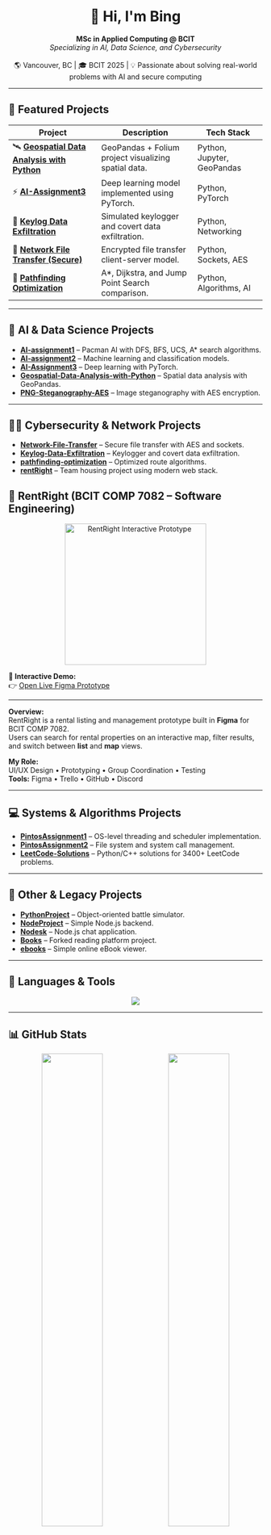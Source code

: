 <h1 align="center">🤖 Hi, I'm Bing</h1>

<p align="center">
  <b>MSc in Applied Computing @ BCIT</b><br>
  <i>Specializing in AI, Data Science, and Cybersecurity</i><br><br>
  🌎 Vancouver, BC | 🎓 BCIT 2025 | 💡 Passionate about solving real-world problems with AI and secure computing
</p>

---

## 🚀 Featured Projects

| Project | Description | Tech Stack |
|----------|--------------|-------------|
| 🛰️ [**Geospatial Data Analysis with Python**](https://bing-er.github.io/Geospatial-Data-Analysis-with-Python/) | GeoPandas + Folium project visualizing spatial data. | Python, Jupyter, GeoPandas |
| ⚡ [**AI-Assignment3**](https://github.com/bing-er/AI-Assignment3) | Deep learning model implemented using PyTorch. | Python, PyTorch |
| 🔐 [**Keylog Data Exfiltration**](https://github.com/bing-er/Keylog-Data-Exfiltration) | Simulated keylogger and covert data exfiltration. | Python, Networking |
| 🧠 [**Network File Transfer (Secure)**](https://github.com/bing-er/Network-File-Transfer) | Encrypted file transfer client-server model. | Python, Sockets, AES |
| 🧩 [**Pathfinding Optimization**](https://github.com/bing-er/pathfinding-optimization) | A*, Dijkstra, and Jump Point Search comparison. | Python, Algorithms, AI |

---

## 🧠 AI & Data Science Projects

- [**AI-assignment1**](https://github.com/bing-er/AI-assignment1) – Pacman AI with DFS, BFS, UCS, A* search algorithms.  
- [**AI-assignment2**](https://github.com/bing-er/AI-assignment2) – Machine learning and classification models.  
- [**AI-Assignment3**](https://github.com/bing-er/AI-Assignment3) – Deep learning with PyTorch.  
- [**Geospatial-Data-Analysis-with-Python**](https://github.com/bing-er/Geospatial-Data-Analysis-with-Python) – Spatial data analysis with GeoPandas.  
- [**PNG-Steganography-AES**](https://github.com/bing-er/PNG-Steganography-AES) – Image steganography with AES encryption.  

---

## 🕵️‍♂️ Cybersecurity & Network Projects

- [**Network-File-Transfer**](https://github.com/bing-er/Network-File-Transfer) – Secure file transfer with AES and sockets.  
- [**Keylog-Data-Exfiltration**](https://github.com/bing-er/Keylog-Data-Exfiltration) – Keylogger and covert data exfiltration.  
- [**pathfinding-optimization**](https://github.com/bing-er/pathfinding-optimization) – Optimized route algorithms.  
- [**rentRight**](https://github.com/bing-er/rentRight) – Team housing project using modern web stack.

## 📱 RentRight (BCIT COMP 7082 – Software Engineering)

<p align="center">
  <a href="https://www.figma.com/proto/8tfAPB6F8qq0QzzQdiORG0/Material-Symbols--Icons--Pro--Community?type=design&node-id=117-108&t=JstMUIPTdKqqzCY6-0&scaling=scale-down&page-id=0%3A1&starting-point-node-id=117%3A108">
    <img src="https://github.com/bing-er/rentRight/assets/YOUR_IMAGE_ID" width="280" alt="RentRight Interactive Prototype">
  </a>
</p>

**🎯 Interactive Demo:**  
👉 [Open Live Figma Prototype](https://www.figma.com/proto/8tfAPB6F8qq0QzzQdiORG0/Material-Symbols--Icons--Pro--Community?type=design&node-id=117-108&t=JstMUIPTdKqqzCY6-0&scaling=scale-down&page-id=0%3A1&starting-point-node-id=117%3A108)

---

**Overview:**  
RentRight is a rental listing and management prototype built in **Figma** for BCIT COMP 7082.  
Users can search for rental properties on an interactive map, filter results, and switch between **list** and **map** views.

**My Role:**  
UI/UX Design • Prototyping • Group Coordination • Testing  
**Tools:** Figma • Trello • GitHub • Discord

---

## 💻 Systems & Algorithms Projects

- [**PintosAssignment1**](https://github.com/bing-er/PintosAssignment1) – OS-level threading and scheduler implementation.  
- [**PintosAssignment2**](https://github.com/bing-er/PintosAssignment2) – File system and system call management.  
- [**LeetCode-Solutions**](https://github.com/bing-er/LeetCode-Solutions) – Python/C++ solutions for 3400+ LeetCode problems.  

---

## 🧰 Other & Legacy Projects

- [**PythonProject**](https://github.com/bing-er/PythonProject) – Object-oriented battle simulator.  
- [**NodeProject**](https://github.com/bing-er/NodeProject) – Simple Node.js backend.  
- [**Nodesk**](https://github.com/bing-er/Nodesk) – Node.js chat application.  
- [**Books**](https://github.com/bing-er/Books) – Forked reading platform project.  
- [**ebooks**](https://github.com/bing-er/ebooks) – Simple online eBook viewer.  

---

## 🧰 Languages & Tools
<p align="center">
  <img src="https://skillicons.dev/icons?i=python,cpp,java,js,html,css,linux,git,github,mysql,pytorch,tensorflow,pandas,matplotlib,vscode,unity,unrealengine&perline=9" />
</p>

---

## 📊 GitHub Stats
<p align="center">
  <img src="https://github-readme-stats.vercel.app/api?username=bing-er&show_icons=true&theme=tokyonight&hide_border=true" width="49%">
  <img src="https://github-readme-stats.vercel.app/api/top-langs/?username=bing-er&layout=compact&theme=tokyonight&hide_border=true" width="49%">
</p>

---

## 🎯 Current Focus
- 📈 Building **AI-driven data analytics tools**
- 🧠 Researching **secure machine learning models**
- ⚙️ Developing **cyber-defense and network monitoring systems**

---

## 🌐 Connect With Me
<p align="center">
  <a href="https://www.linkedin.com/in/binger-yu/" target="_blank">
    <img src="https://img.shields.io/badge/LinkedIn-0077B5.svg?logo=linkedin&logoColor=white" alt="LinkedIn"/>
  </a>
  <a href="mailto:your.email@domain.com">
    <img src="https://img.shields.io/badge/Email-D14836.svg?logo=gmail&logoColor=white" alt="Email"/>
  </a>
  <a href="https://bing-er.github.io/Geospatial-Data-Analysis-with-Python/" target="_blank">
    <img src="https://img.shields.io/badge/Portfolio-0A66C2?logo=githubpages&logoColor=white" alt="Portfolio"/>
  </a>
</p>

